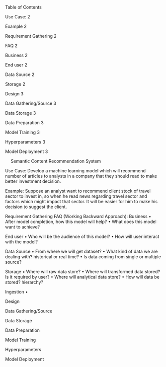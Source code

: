 
Table of Contents

Use Case:	2

Example	2

Requirement Gathering	2

FAQ	2

Business	2

End user	2

Data Source	2

Storage	2

Design	3

Data Gathering/Source	3

Data Storage	3

Data Preparation	3

Model Training	3

Hyperparameters	3

Model Deployment 3	

 
                                        Semantic Content Recommendation System

Use Case:
Develop a machine learning model which will recommend number of articles to analysts in a company that they should read to make better investment decision.

Example:
Suppose an analyst want to recommend client stock of travel sector to invest in, so when he read news regarding travel sector and factors which might impact that sector. It will be easier for him to make his decision to suggest the client. 

Requirement Gathering
FAQ (Working Backward Approach):
Business 
•	After model completion, how this model will help?
•	What does this model want to achieve?


End user
•	Who will be the audience of this model?
•	How will user interact with the model?

Data Source
•	From where we will get dataset?
•	What kind of data we are dealing with? historical or real time?
•	Is data coming from single or multiple source?

Storage
•	Where will raw data store?
•	Where will transformed data stored? Is it required by user?
•	Where will analytical data store? 
•	How will data be stored? hierarchy?

Ingestion
•	

Design

Data Gathering/Source

Data Storage

Data Preparation

Model Training

Hyperparameters

Model Deployment


